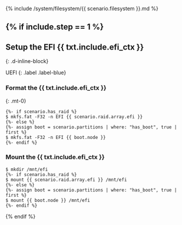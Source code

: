 {% include /system/filesystem/{{ scenario.filesystem }}.md %}

{% if include.step == 1 %}
---

## Setup the EFI {{ txt.include.efi_ctx }}
{: .d-inline-block}

UEFI
{: .label .label-blue}

### Format the {{ txt.include.efi_ctx }}
{: .mt-0}

```
{%- if scenario.has_raid %}
$ mkfs.fat -F32 -n EFI {{ scenario.raid.array.efi }}
{%- else %}
{%- assign boot = scenario.partitions | where: "has_boot", true | first %}
$ mkfs.fat -F32 -n EFI {{ boot.node }}
{%- endif %}
```

### Mount the {{ txt.include.efi_ctx }}

```
$ mkdir /mnt/efi
{%- if scenario.has_raid %}
$ mount {{ scenario.raid.array.efi }} /mnt/efi
{%- else %}
{%- assign boot = scenario.partitions | where: "has_boot", true | first %}
$ mount {{ boot.node }} /mnt/efi
{%- endif %}
```
{% endif %}
